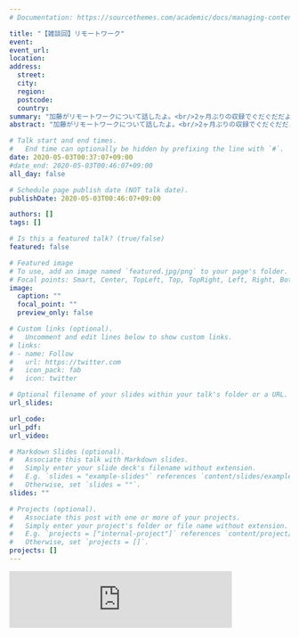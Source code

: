 ```yaml
---
# Documentation: https://sourcethemes.com/academic/docs/managing-content/

title: "【雑談回】リモートワーク"
event:
event_url:
location:
address:
  street:
  city:
  region:
  postcode:
  country:
summary: "加藤がリモートワークについて話したよ。<br/>2ヶ月ぶりの収録でぐだぐだだよ。時間が惜しい人は聴かない方がいいよ。"
abstract: "加藤がリモートワークについて話したよ。<br/>2ヶ月ぶりの収録でぐだぐだだよ。時間が惜しい人は聴かない方がいいよ。"

# Talk start and end times.
#   End time can optionally be hidden by prefixing the line with `#`.
date: 2020-05-03T00:37:07+09:00
#date_end: 2020-05-03T00:46:07+09:00
all_day: false

# Schedule page publish date (NOT talk date).
publishDate: 2020-05-03T00:46:07+09:00

authors: []
tags: []

# Is this a featured talk? (true/false)
featured: false

# Featured image
# To use, add an image named `featured.jpg/png` to your page's folder. 
# Focal points: Smart, Center, TopLeft, Top, TopRight, Left, Right, BottomLeft, Bottom, BottomRight.
image:
  caption: ""
  focal_point: ""
  preview_only: false

# Custom links (optional).
#   Uncomment and edit lines below to show custom links.
# links:
# - name: Follow
#   url: https://twitter.com
#   icon_pack: fab
#   icon: twitter

# Optional filename of your slides within your talk's folder or a URL.
url_slides:

url_code:
url_pdf:
url_video:

# Markdown Slides (optional).
#   Associate this talk with Markdown slides.
#   Simply enter your slide deck's filename without extension.
#   E.g. `slides = "example-slides"` references `content/slides/example-slides.md`.
#   Otherwise, set `slides = ""`.
slides: ""

# Projects (optional).
#   Associate this post with one or more of your projects.
#   Simply enter your project's folder or file name without extension.
#   E.g. `projects = ["internal-project"]` references `content/project/deep-learning/index.md`.
#   Otherwise, set `projects = []`.
projects: []
---
```

<iframe src="https://anchor.fm/mukiudo/embed/episodes/ep-edhdr7" height="102px" width="400px" frameborder="0" scrolling="no"></iframe>

